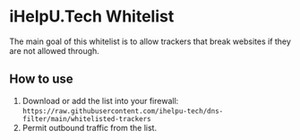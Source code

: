 # iHelpU.Tech Whitelist
The main goal of this whitelist is to allow trackers that break websites if they are not allowed through.

## How to use
1. Download or add the list into your firewall: `https://raw.githubusercontent.com/ihelpu-tech/dns-filter/main/whitelisted-trackers`
2. Permit outbound traffic from the list.